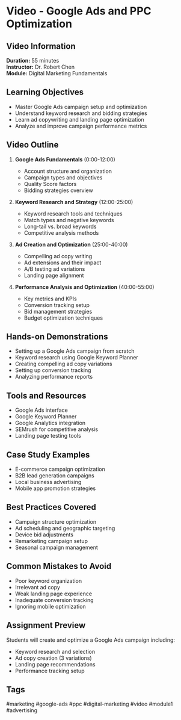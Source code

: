 # Video - Google Ads and PPC Optimization

## Video Information
**Duration:** 55 minutes  
**Instructor:** Dr. Robert Chen  
**Module:** Digital Marketing Fundamentals  

## Learning Objectives
- Master Google Ads campaign setup and optimization
- Understand keyword research and bidding strategies
- Learn ad copywriting and landing page optimization
- Analyze and improve campaign performance metrics

## Video Outline
1. **Google Ads Fundamentals** (0:00-12:00)
   - Account structure and organization
   - Campaign types and objectives
   - Quality Score factors
   - Bidding strategies overview

2. **Keyword Research and Strategy** (12:00-25:00)
   - Keyword research tools and techniques
   - Match types and negative keywords
   - Long-tail vs. broad keywords
   - Competitive analysis methods

3. **Ad Creation and Optimization** (25:00-40:00)
   - Compelling ad copy writing
   - Ad extensions and their impact
   - A/B testing ad variations
   - Landing page alignment

4. **Performance Analysis and Optimization** (40:00-55:00)
   - Key metrics and KPIs
   - Conversion tracking setup
   - Bid management strategies
   - Budget optimization techniques

## Hands-on Demonstrations
- Setting up a Google Ads campaign from scratch
- Keyword research using Google Keyword Planner
- Creating compelling ad copy variations
- Setting up conversion tracking
- Analyzing performance reports

## Tools and Resources
- Google Ads interface
- Google Keyword Planner
- Google Analytics integration
- SEMrush for competitive analysis
- Landing page testing tools

## Case Study Examples
- E-commerce campaign optimization
- B2B lead generation campaigns
- Local business advertising
- Mobile app promotion strategies

## Best Practices Covered
- Campaign structure optimization
- Ad scheduling and geographic targeting
- Device bid adjustments
- Remarketing campaign setup
- Seasonal campaign management

## Common Mistakes to Avoid
- Poor keyword organization
- Irrelevant ad copy
- Weak landing page experience
- Inadequate conversion tracking
- Ignoring mobile optimization

## Assignment Preview
Students will create and optimize a Google Ads campaign including:
- Keyword research and selection
- Ad copy creation (3 variations)
- Landing page recommendations
- Performance tracking setup

## Tags
#marketing #google-ads #ppc #digital-marketing #video #module1 #advertising
